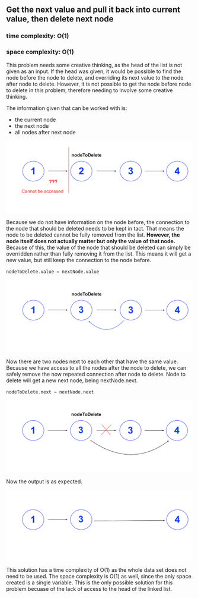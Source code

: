 ## Get the next value and pull it back into current value, then delete next node
### time complexity: O(1)
### space complexity: O(1)

This problem needs some creative thinking, as the head of the list is not given as an input. If the head was given, it would be possible to find the node before the node to delete, and overriding its next value to the node after node to delete. However, it is not possible to get the node before node to delete in this problem, therefore needing to involve some creative thinking.

The information given that can be worked with is:
* the current node
* the next node
* all nodes after next node

![Figure 0](figure-0.png)

Because we do not have information on the node before, the connection to the node that should be deleted needs to be kept in tact. That means the node to be deleted cannot be fully removed from the list. **However, the node itself does not actually matter but only the value of that node.** Because of this, the value of the node that should be deleted can simply be overridden rather than fully removing it from the list. This means it will get a new value, but still keep the connection to the node before.
```swift
nodeToDelete.value = nextNode.value
```

![Figure 1](figure-1.png)

Now there are two nodes next to each other that have the same value. Because we have access to all the nodes after the node to delete, we can safely remove the now repeated connection after node to delete. Node to delete will get a new next node, being nextNode.next.
```swift
nodeToDelete.next = nextNode.next
```

![Figure 2](figure-2.png)

Now the output is as expected.

![Figure 3](figure-3.png)

This solution has a time complexity of O(1) as the whole data set does not need to be used. The space complexity is O(1) as well, since the only space created is a single variable. This is the only possible solution for this problem becuase of the lack of access to the head of the linked list.
